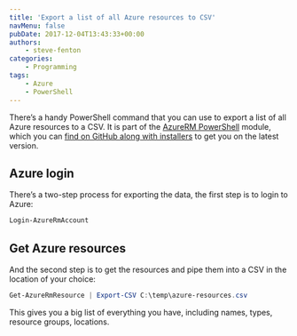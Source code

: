 ```yaml
---
title: 'Export a list of all Azure resources to CSV'
navMenu: false
pubDate: 2017-12-04T13:43:33+00:00
authors:
    - steve-fenton
categories:
    - Programming
tags:
    - Azure
    - PowerShell
---
```


There’s a handy PowerShell command that you can use to export a list of all Azure resources to a CSV. It is part of the [AzureRM PowerShell](https://docs.microsoft.com/en-gb/powershell/module/azurerm.resources/?WT.mc_id=DT-MVP-5002938) module, which you can [find on GitHub along with installers](https://github.com/Azure/azure-powershell/releases) to get you on the latest version.

## Azure login

There’s a two-step process for exporting the data, the first step is to login to Azure:

```powershell
Login-AzureRmAccount
```

## Get Azure resources

And the second step is to get the resources and pipe them into a CSV in the location of your choice:

```powershell
Get-AzureRmResource | Export-CSV C:\temp\azure-resources.csv
```

This gives you a big list of everything you have, including names, types, resource groups, locations.